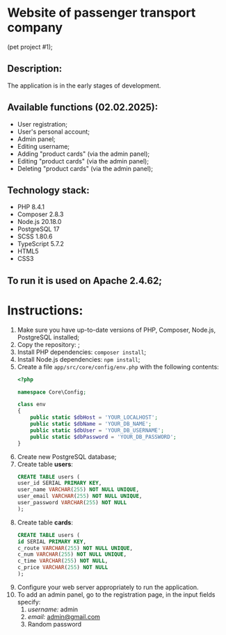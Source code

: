# Website of passenger transport company
(pet project #1);

## Description:
The application is in the early stages of development.

## Available functions (02.02.2025):
* User registration;
* User's personal account;
* Admin panel;
* Editing username;
* Adding "product cards" (via the admin panel);
* Editing "product cards" (via the admin panel);
* Deleting "product cards" (via the admin panel);

## Technology stack:
* PHP 8.4.1
* Composer 2.8.3
* Node.js 20.18.0
* PostgreSQL 17
* SCSS 1.80.6
* TypeScript 5.7.2
* HTML5
* CSS3

## To run it is used on Apache 2.4.62;

# Instructions:
1. Make sure you have up-to-date versions of PHP, Composer, Node.js, PostgreSQL installed;
2. Copy the repository: ;
3. Install PHP dependencies: `composer install`;
4. Install Node.js dependencies: `npm install`;
5. Create a file `app/src/core/config/env.php` with the following contents:
	```php
	<?php

	namespace Core\Config;

	class env
	{
		public static $dbHost = 'YOUR_LOCALHOST';
		public static $dbName = 'YOUR_DB_NAME';
		public static $dbUser = 'YOUR_DB_USERNAME';
		public static $dbPassword = 'YOUR_DB_PASSWORD';
	}
	```
6. Create new PostgreSQL database;
7. Create table **users**:
	```sql
	CREATE TABLE users (
	user_id SERIAL PRIMARY KEY,
	user_name VARCHAR(255) NOT NULL UNIQUE,
	user_email VARCHAR(255) NOT NULL UNIQUE,
	user_password VARCHAR(255) NOT NULL
	);
	```
8. Create table **cards**:
	```sql
	CREATE TABLE users (
	id SERIAL PRIMARY KEY,
	c_route VARCHAR(255) NOT NULL UNIQUE,
	c_num VARCHAR(255) NOT NULL UNIQUE,
	c_time VARCHAR(255) NOT NULL,
	c_price VARCHAR(255) NOT NULL
	);
	```
9. Configure your web server appropriately to run the application.
10. To add an admin panel, go to the registration page, in the input fields specify:
	1. *username:* admin
	2. *email:* admin@gmail.com
	3. Random password